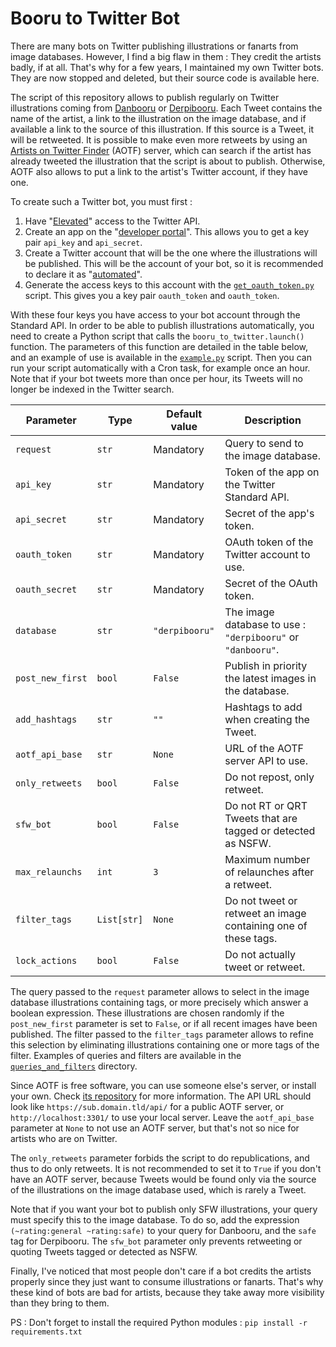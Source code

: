 # Booru to Twitter Bot

There are many bots on Twitter publishing illustrations or fanarts from image databases. However, I find a big flaw in them : They credit the artists badly, if at all. That's why for a few years, I maintained my own Twitter bots. They are now stopped and deleted, but their source code is available here.

The script of this repository allows to publish regularly on Twitter illustrations coming from [Danbooru](https://danbooru.donmai.us) or [Derpibooru](https://derpibooru.org). Each Tweet contains the name of the artist, a link to the illustration on the image database, and if available a link to the source of this illustration. If this source is a Tweet, it will be retweeted. It is possible to make even more retweets by using an [Artists on Twitter Finder](https://github.com/Sailoriae/Artists_on_Twitter_Finder) (AOTF) server, which can search if the artist has already tweeted the illustration that the script is about to publish. Otherwise, AOTF also allows to put a link to the artist's Twitter account, if they have one.

To create such a Twitter bot, you must first :
1. Have "[Elevated](https://developer.twitter.com/en/portal/products/elevated)" access to the Twitter API.
2. Create an app on the "[developer portal](https://developer.twitter.com/en/portal)". This allows you to get a key pair `api_key` and `api_secret`.
3. Create a Twitter account that will be the one where the illustrations will be published. This will be the account of your bot, so it is recommended to declare it as "[automated](https://help.twitter.com/en/using-twitter/automated-account-labels)".
4. Generate the access keys to this account with the [`get_oauth_token.py`](get_oauth_token.py) script. This gives you a key pair `oauth_token` and `oauth_token`.

With these four keys you have access to your bot account through the Standard API. In order to be able to publish illustrations automatically, you need to create a Python script that calls the `booru_to_twitter.launch()` function. The parameters of this function are detailed in the table below, and an example of use is available in the [`example.py`](example.py) script. Then you can run your script automatically with a Cron task, for example once an hour. Note that if your bot tweets more than once per hour, its Tweets will no longer be indexed in the Twitter search.

| Parameter        | Type        | Default value  | Description
| ---------------- | ----------- | -------------- | -----------
| `request`        | `str`       | Mandatory      | Query to send to the image database.
| `api_key`        | `str`       | Mandatory      | Token of the app on the Twitter Standard API.
| `api_secret`     | `str`       | Mandatory      | Secret of the app's token.
| `oauth_token`    | `str`       | Mandatory      | OAuth token of the Twitter account to use.
| `oauth_secret`   | `str`       | Mandatory      | Secret of the OAuth token.
| `database`       | `str`       | `"derpibooru"` | The image database to use : `"derpibooru"` or `"danbooru"`.
| `post_new_first` | `bool`      | `False`        | Publish in priority the latest images in the database.
| `add_hashtags`   | `str`       | `""`           | Hashtags to add when creating the Tweet.
| `aotf_api_base`  | `str`       | `None`         | URL of the AOTF server API to use.
| `only_retweets`  | `bool`      | `False`        | Do not repost, only retweet.
| `sfw_bot`        | `bool`      | `False`        | Do not RT or QRT Tweets that are tagged or detected as NSFW.
| `max_relaunchs`  | `int`       | `3`            | Maximum number of relaunches after a retweet.
| `filter_tags`    | `List[str]` | `None`         | Do not tweet or retweet an image containing one of these tags.
| `lock_actions`   | `bool`      | `False`        | Do not actually tweet or retweet.

The query passed to the `request` parameter allows to select in the image database illustrations containing tags, or more precisely which answer a boolean expression. These illustrations are chosen randomly if the `post_new_first` parameter is set to `False`, or if all recent images have been published. The filter passed to the `filter_tags` parameter allows to refine this selection by eliminating illustrations containing one or more tags of the filter. Examples of queries and filters are available in the [`queries_and_filters`](queries_and_filters) directory.

Since AOTF is free software, you can use someone else's server, or install your own. Check [its repository](https://github.com/Sailoriae/Artists_on_Twitter_Finder) for more information. The API URL should look like `https://sub.domain.tld/api/` for a public AOTF server, or `http://localhost:3301/` to use your local server. Leave the `aotf_api_base` parameter at `None` to not use an AOTF server, but that's not so nice for artists who are on Twitter.

The `only_retweets` parameter forbids the script to do republications, and thus to do only retweets. It is not recommended to set it to `True` if you don't have an AOTF server, because Tweets would be found only via the source of the illustrations on the image database used, which is rarely a Tweet.

Note that if you want your bot to publish only SFW illustrations, your query must specify this to the image database. To do so, add the expression `(~rating:general ~rating:safe)` to your query for Danbooru, and the `safe` tag for Derpibooru. The `sfw_bot` parameter only prevents retweeting or quoting Tweets tagged or detected as NSFW.

Finally, I've noticed that most people don't care if a bot credits the artists properly since they just want to consume illustrations or fanarts. That's why these kind of bots are bad for artists, because they take away more visibility than they bring to them.

PS : Don't forget to install the required Python modules : `pip install -r requirements.txt`
